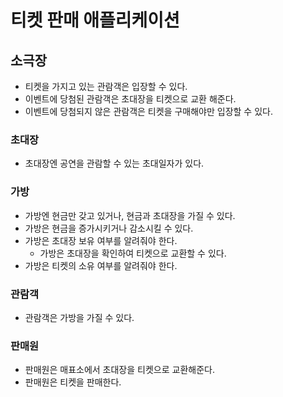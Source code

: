 # 티켓 판매 애플리케이션

## 소극장
- 티켓을 가지고 있는 관람객은 입장할 수 있다.
- 이벤트에 당첨된 관람객은 초대장을 티켓으로 교환 해준다.
- 이벤트에 당첨되지 않은 관람객은 티켓을 구매해야만 입장할 수 있다.

### 초대장
- 초대장엔 공연을 관람할 수 있는 초대일자가 있다.

### 가방
- 가방엔 현금만 갖고 있거나, 현금과 초대장을 가질 수 있다.
- 가방은 현금을 증가시키거나 감소시킬 수 있다.
- 가방은 초대장 보유 여부를 알려줘야 한다.
    - 가방은 초대장을 확인하여 티켓으로 교환할 수 있다.
- 가방은 티켓의 소유 여부를 알려줘야 한다.

### 관람객
- 관람객은 가방을 가질 수 있다.

### 판매원
- 판매원은 매표소에서 초대장을 티켓으로 교환해준다.
- 판매원은 티켓을 판매한다.
